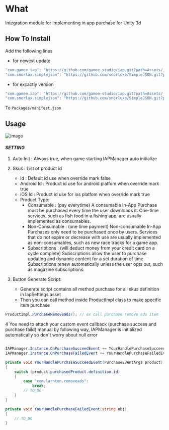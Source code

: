 # What

Integration module for implementing in app purchase for Unity 3d

## How To Install

Add the following lines

- for newest update

```csharp
"com.gamee.iap": "https://github.com/gamee-studio/iap.git?path=Assets/_Root",
"com.snorlax.simplejson": "https://github.com/snorluxe/SimpleJSON.git?path=Assets/_Root",
```

- for excactly version

```csharp
"com.gamee.iap": "https://github.com/gamee-studio/iap.git?path=Assets/_Root#1.0.2",
"com.snorlax.simplejson": "https://github.com/snorluxe/SimpleJSON.git?path=Assets/_Root",
```

To `Packages/manifest.json`

## Usage

![image](https://user-images.githubusercontent.com/44673303/158574310-a4fcf82d-4bd3-494a-93b2-574db8cdff7a.png)

#### _SETTING_

1. Auto Init : Always true, when game starting IAPManager auto initialize

2. Skus : List of product id
    - Id : Default id use when override mark false
    - Android Id : Product id use for android platfom when override mark true
    - iOS Id : Product id use for ios platfom when override mark true
    - Product Type:
        - Consumable : (pay everytime)
          A consumable In-App Purchase must be purchased every time the user downloads it. One-time services, such as fish food in a fishing app, are usually implemented as
          consumables.
        - Non-Consumable : (one time payment)
          Non-consumable In-App Purchases only need to be purchased once by users. Services that do not expire or decrease with use are usually implemented as non-consumables, such
          as new race tracks for a game app.
        - Subscriptions : (will deduct money from your credit card on a cycle complete)
          Subscriptions allow the user to purchase updating and dynamic content for a set duration of time. Subscriptions renew automatically unless the user opts out, such as
          magazine subscriptions.

3. Button Generate Script:
    - Generate script contains all method purchase for all skus definition in IapSettings.asset
    - Then you can call method inside ProductImpl class to make specific item purchase

```c#
ProductImpl.PurchaseRemoveads(); // ex call purchase remove ads item
```

4 You need to attach your custom event callback (purchase success and purchase faild) manual by following way, IAPManager is initialized automatically so don't worry about null
error

```c#

IAPManager.Instance.OnPurchaseSucceedEvent += YourHandlePurchaseSucceedEvent;
IAPManager.Instance.OnPurchaseFailedEvent += YourHandlePurchaseFailedEvent;

private void YourHandlePurchaseSucceedEvent(PurchaseEventArgs product)
{
    switch (product.purchasedProduct.definition.id)
    {
        case "com.larnten.removeads":
            break;
        // TO_DO
    }
}

private void YourHandlePurchaseFailedEvent(string obj)
{
    // TO_DO        
}

```

